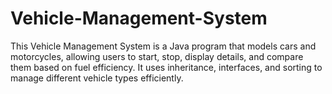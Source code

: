 # Vehicle-Management-System
This Vehicle Management System is a Java program that models cars and motorcycles, allowing users to start, stop, display details, and compare them based on fuel efficiency. It uses inheritance, interfaces, and sorting to manage different vehicle types efficiently.
